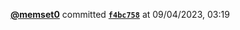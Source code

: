  <a href=https://github.com/memset0><strong>@memset0</strong></a>  committed <a href=https://github.com/memset0/memset0/commit/f4bc7589b5fd37b32a2a566790fdd597dbc6ddeb><strong><code>f4bc758</code></strong></a>  at 09/04/2023, 03:19 
